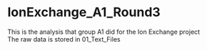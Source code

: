 # IonExchange_A1_Round3
This is the analysis that group A1 did for the Ion Exchange project  
The raw data is stored in 01_Text_Files
